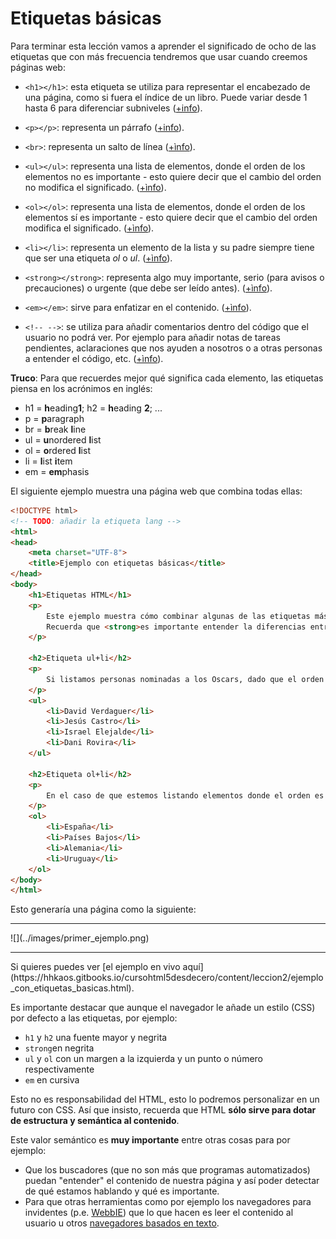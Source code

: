 # Etiquetas básicas

Para terminar esta lección vamos a aprender el significado de ocho de las etiquetas que con más frecuencia tendremos que usar cuando creemos páginas web:

* ```<h1></h1>```: esta etiqueta se utiliza para representar el encabezado de una página, como si fuera el índice de un libro. Puede variar desde 1 hasta 6 para diferenciar subniveles ([+info](http://www.w3.org/TR/2014/REC-html5-20141028/sections.html#the-h1,-h2,-h3,-h4,-h5,-and-h6-elements)).

* ```<p></p>```: representa un párrafo ([+info](http://www.w3.org/TR/2014/REC-html5-20141028/grouping-content.html#the-p-element)).

* ```<br>```: representa un salto de línea ([+ìnfo](http://www.w3.org/TR/2014/REC-html5-20141028/grouping-content.html#the-p-element)).

* ```<ul></ul>```: representa una lista de elementos, donde el orden de los elementos no es importante - esto quiere decir que el cambio del orden no modifica el significado. ([+ìnfo](http://www.w3.org/TR/2014/REC-html5-20141028/grouping-content.html#the-ul-element)).

* ```<ol></ol>```: representa una lista de elementos, donde el orden de los elementos sí es importante - esto quiere decir que el cambio del orden modifica el significado. ([+ìnfo](http://www.w3.org/TR/2014/REC-html5-20141028/grouping-content.html#the-ol-element)).

* ```<li></li>```: representa un elemento de la lista y su padre siempre tiene que ser una etiqueta *ol* o *ul*. ([+ìnfo](http://www.w3.org/TR/2014/REC-html5-20141028/grouping-content.html#the-li-element)).

* ```<strong></strong>```: representa algo muy importante, serio (para avisos o precauciones) o urgente (que debe ser leído antes). ([+ìnfo](http://www.w3.org/TR/2014/REC-html5-20141028/text-level-semantics.html#the-strong-element)).

* ```<em></em>```: sirve para enfatizar en el contenido. ([+ìnfo](http://www.w3.org/TR/2014/REC-html5-20141028/text-level-semantics.html#the-em-element)).

* ```<!-- -->```: se utiliza para añadir comentarios dentro del código que el usuario no podrá ver. Por ejemplo para añadir notas de tareas pendientes, aclaraciones que nos ayuden a nosotros o a otras personas a entender el código, etc.  ([+ìnfo](http://www.w3.org/TR/2014/REC-html5-20141028/syntax.html#comments)).


**Truco**: Para que recuerdes mejor qué significa cada elemento, las etiquetas piensa en los acrónimos en inglés:
* h1 = **h**eading**1**; h2 = **h**eading **2**; ...
* p = **p**aragraph
* br = **b**reak **l**ine
* ul = **u**nordered **l**ist
* ol = **o**rdered **l**ist
* li = **l**ist **i**tem
* em = **em**phasis


El siguiente ejemplo muestra una página web que combina todas ellas:

```html
<!DOCTYPE html>
<!-- TODO: añadir la etiqueta lang -->
<html>
<head>
	<meta charset="UTF-8">
	<title>Ejemplo con etiquetas básicas</title>
</head>
<body>
    <h1>Etiquetas HTML</h1>
    <p>
        Este ejemplo muestra cómo combinar algunas de las etiquetas más básicas de HTML5. <br>
        Recuerda que <strong>es importante entender la diferencias entre ellas</strong>.
    </p>
    
    <h2>Etiqueta ul+li</h2>
    <p>
        Si listamos personas nominadas a los Oscars, dado que el orden no altera el significado, debemos usar <em>ul</em>. 
    </p>
    <ul>
        <li>David Verdaguer</li>
        <li>Jesús Castro</li>
        <li>Israel Elejalde</li>
        <li>Dani Rovira</li>
    </ul>
    
    <h2>Etiqueta ol+li</h2>
    <p>
        En el caso de que estemos listando elementos donde el orden es importante, como por ejemplo la clasificación de un mundial de fútbol, debemos usar <em>ol</em>.
    </p>
    <ol>	 
        <li>España</li>
        <li>Países Bajos</li>
        <li>Alemania</li>
        <li>Uruguay</li>
    </ol>
</body>
</html>
```

Esto generaría una página como la siguiente:
<hr>
![](../images/primer_ejemplo.png)
<hr>
Si quieres puedes ver [el ejemplo en vivo aquí](https://hhkaos.gitbooks.io/cursohtml5desdecero/content/leccion2/ejemplo_con_etiquetas_basicas.html).

Es importante destacar que aunque el navegador le añade un estilo (CSS) por defecto a las etiquetas, por ejemplo:
* ```h1``` y ```h2``` una fuente mayor y negrita
* ```strong```en negrita
* ```ul``` y ```ol``` con un margen a la izquierda y un punto o número respectivamente
* ```em``` en cursiva

Esto no es responsabilidad del HTML, esto lo podremos personalizar en un futuro con CSS. Así que insisto, recuerda que HTML **sólo sirve para dotar de estructura y semántica al contenido**.

Este valor semántico es **muy importante** entre otras cosas para por ejemplo:
* Que los buscadores (que no son más que programas automatizados) puedan "entender" el contenido de nuestra página y así poder detectar de qué estamos hablando y qué es importante.
* Para que otras herramientas como por ejemplo los navegadores para invidentes (p.e. [WebbIE](http://www.webbie.org.uk/es/)) que lo que hacen es leer el contenido al usuario u otros [navegadores basados en texto](https://es.wikipedia.org/wiki/Navegador_web#Navegadores_web_basados_en_texto).